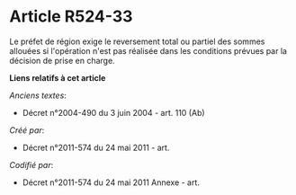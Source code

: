 # Article R524-33

Le préfet de région exige le reversement total ou partiel des sommes allouées si l'opération n'est pas réalisée dans les
conditions prévues par la décision de prise en charge.

**Liens relatifs à cet article**

_Anciens textes_:

  - Décret n°2004-490 du 3 juin 2004 - art. 110 (Ab)

_Créé par_:

  - Décret n°2011-574 du 24 mai 2011  - art.

_Codifié par_:

  - Décret n°2011-574 du 24 mai 2011 Annexe - art.
